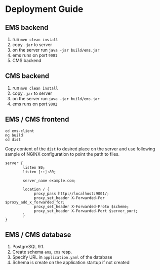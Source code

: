 # Deployment Guide

## EMS backend

1. run `mvn clean install`
2. copy `.jar` to server
3. on the server run `java -jar build/ems.jar`
4. ems runs on port `9001`
5. CMS backend

## CMS backend

1. run `mvn clean install`
2. copy `.jar` to server
3. on the server run `java -jar build/ems.jar`
4. ems runs on port `9002`

## EMS / CMS frontend

```
cd ems-client
ng build
cd dist
```

Copy content of the `dist` to desired place on the server and use following sample of NGINX configuration to point the path to files.

```
server {
        listen 80;
        listen [::]:80;

        server_name example.com;

        location / {
             proxy_pass http://localhost:9001/;
             proxy_set_header X-Forwarded-For $proxy_add_x_forwarded_for;
             proxy_set_header X-Forwarded-Proto $scheme;
             proxy_set_header X-Forwarded-Port $server_port;
        }
}
```

## EMS / CMS database

1. PostgreSQL 9.1.
2. Create schema `ems`, `cms` resp.
3. Specify URL in `application.yaml` of the database
4. Schema is create on the application startup if not created

